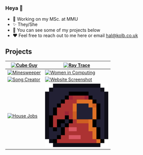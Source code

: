 ### Heya 👋

- 🌱 Working on my MSc. at MMU
- ✨ They/She
- 🔭 You can see some of my projects below
- ❤️ Feel free to reach out to me here or email hal@kolb.co.uk

## Projects

| <a href="https://www.hkolb.co.uk/cube_guy.html"> <img src="cube_guy.avif" alt="Cube Guy" width="200"/> </a> | <a href="https://www.hkolb.co.uk/raytrace.html"> <img src="raytrace_icon3.avif" alt="Ray Trace" width="200"/> </a> |
|--------------------------------|--------------------------------|
| <a href="https://www.hkolb.co.uk/minesweeper.html"> <img src="minesweeper_square_icon.avif" alt="Minesweeper" width="200"/> </a> | <a href="https://www.hkolb.co.uk/llic.html"> <img src="women_in_computing.avif" alt="Women in Computing" width="200"/> </a> |
| <a href="https://www.hkolb.co.uk/song_creator.html"> <img src="song_creator_icon_square.avif" alt="Song Creator" width="200"/> </a> | <a href="https://www.hkolb.co.uk/website.html"> <img src="site_screenshot_6.avif" alt="Website Screenshot" width="200"/> </a> |
| <a href="https://www.hkolb.co.uk/house_jobs.html"> <img src="house_jobs_icon.avif" alt="House Jobs" width="200"/> </a> | <a href="https://www.hkolb.co.uk/cloak.html"> <img src="macIcon.png" alt="Cloak" width="200"/> </a> |